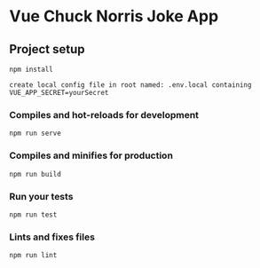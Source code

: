 # Vue Chuck Norris Joke App

## Project setup
```
npm install
```
```
create local config file in root named: .env.local containing VUE_APP_SECRET=yourSecret
```

### Compiles and hot-reloads for development
```
npm run serve
```

### Compiles and minifies for production
```
npm run build
```

### Run your tests
```
npm run test
```

### Lints and fixes files
```
npm run lint
```
